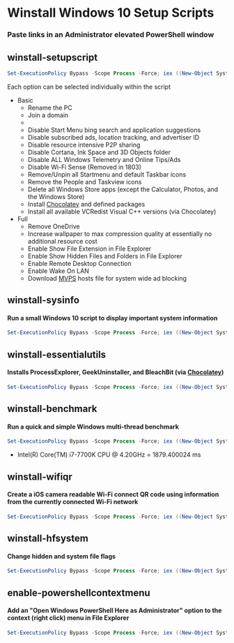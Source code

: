 # Winstall Windows 10 Setup Scripts
### **Paste links in an Administrator elevated PowerShell window**
## winstall-setupscript
```powershell
Set-ExecutionPolicy Bypass -Scope Process -Force; iex ((New-Object System.Net.WebClient).DownloadString('https://raw.githubusercontent.com/Ad3t0/windows/master/powershell-core/winstall-setupscript.ps1'))
```
Each option can be selected individually within the script
- Basic
  - Rename the PC
  - Join a domain
  - 
  - Disable Start Menu bing search and application suggestions
  - Disable subscribed ads, location tracking, and advertiser ID
  - Disable resource intensive P2P sharing
  - Disable Cortana, Ink Space and 3D Objects folder
  - Disable ALL Windows Telemetry and Online Tips/Ads
  - Disable Wi-Fi Sense (Removed in 1803)
  - Remove/Unpin all Startmenu and default Taskbar icons
  - Remove the People and Taskview icons
  - Delete all Windows Store apps (except the Calculator, Photos, and the Windows Store)
  - Install [Chocolatey](https://chocolatey.org/) and defined packages
  - Install all available VCRedist Visual C++ versions (via Chocolatey)
- Full
  - Remove OneDrive
  - Increase wallpaper to max compression quality at essentially no additional resource cost
  - Enable Show File Extension in File Explorer
  - Enable Show Hidden Files and Folders in File Explorer
  - Enable Remote Desktop Connection
  - Enable Wake On LAN
  - Download [MVPS](http://winhelp2002.mvps.org/hosts.txt) hosts file for system wide ad blocking
## winstall-sysinfo
#### Run a small Windows 10 script to display important system information
```powershell
Set-ExecutionPolicy Bypass -Scope Process -Force; iex ((New-Object System.Net.WebClient).DownloadString('https://raw.githubusercontent.com/Ad3t0/windows/master/powershell-core/winstall-sysinfo.ps1'))
```
## winstall-essentialutils
#### Installs ProcessExplorer, GeekUninstaller, and BleachBit (via [Chocolatey](https://chocolatey.org/))
```powershell
Set-ExecutionPolicy Bypass -Scope Process -Force; iex ((New-Object System.Net.WebClient).DownloadString('https://raw.githubusercontent.com/Ad3t0/windows/master/powershell-core/winstall-essentialutils.ps1'))
```
## winstall-benchmark
#### Run a quick and simple Windows multi-thread benchmark
```powershell
Set-ExecutionPolicy Bypass -Scope Process -Force; iex ((New-Object System.Net.WebClient).DownloadString('https://raw.githubusercontent.com/Ad3t0/windows/master/powershell-core/winstall-benchmark.ps1'))
```
- Intel(R) Core(TM) i7-7700K CPU @ 4.20GHz = 1879.400024 ms
## winstall-wifiqr
#### Create a iOS camera readable Wi-Fi connect QR code using information from the currently connected Wi-Fi network
```powershell
Set-ExecutionPolicy Bypass -Scope Process -Force; iex ((New-Object System.Net.WebClient).DownloadString('https://raw.githubusercontent.com/Ad3t0/windows/master/powershell-core/winstall-wifiqr.ps1'))
```
## winstall-hfsystem
#### Change hidden and system file flags
```powershell
Set-ExecutionPolicy Bypass -Scope Process -Force; iex ((New-Object System.Net.WebClient).DownloadString('https://raw.githubusercontent.com/Ad3t0/windows/master/powershell-core/winstall-hfsystem.ps1'))
```
## enable-powershellcontextmenu
#### Add an "Open Windows PowerShell Here as Administrator" option to the context (right click) menu in File Explorer
```powershell
Set-ExecutionPolicy Bypass -Scope Process -Force; iex ((New-Object System.Net.WebClient).DownloadString('https://raw.githubusercontent.com/Ad3t0/windows/master/powershell-core/enable-powershellcontextmenu.ps1'))
```
